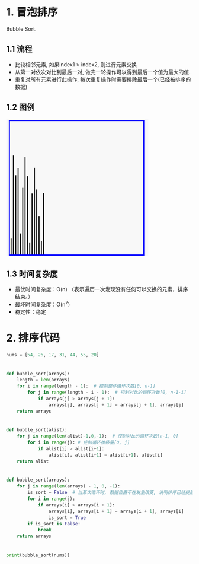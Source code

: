 # 1. 冒泡排序

Bubble Sort.

## 1.1 流程

* 比较相邻元素, 如果index1 > index2, 则进行元素交换
* 从第一对依次对比到最后一对, 做完一轮操作可以得到最后一个值为最大的值.
* 重复对所有元素进行此操作, 每次重复操作时需要排除最后一个(已经被排序的数据)

## 1.2 图例

![bubble](.image/01-%E5%86%92%E6%B3%A1%E6%8E%92%E5%BA%8F/bubble.gif)

## 1.3 时间复杂度

- 最优时间复杂度：O(n) （表示遍历一次发现没有任何可以交换的元素，排序结束。）
- 最坏时间复杂度：O(n<sup>2</sup>)
- 稳定性：稳定

# 2. 排序代码

```python
nums = [54, 26, 17, 31, 44, 55, 20]


def bubble_sort(arrays):
    length = len(arrays)
    for i in range(length - 1):  # 控制整体循环次数[0, n-1]
        for j in range(length - i - 1):  # 控制对比的循环次数[0, n-1-i]
            if arrays[j] > arrays[j + 1]:
                arrays[j], arrays[j + 1] = arrays[j + 1], arrays[j]
    return arrays


def bubble_sort(alist):
    for j in range(len(alist)-1,0,-1):  # 控制对比的循环次数[n-1, 0]
        for i in range(j): # 控制循环推移量[0, j]
            if alist[i] > alist[i+1]:
                alist[i], alist[i+1] = alist[i+1], alist[i]
    return alist


def bubble_sort(arrays):
    for j in range(len(arrays) - 1, 0, -1):
        is_sort = False  # 当某次循环时, 数据位置不在发生改变, 说明排序已经提前完成
        for i in range(j):
            if arrays[i] > arrays[i + 1]:
                arrays[i], arrays[i + 1] = arrays[i + 1], arrays[i]
                is_sort = True
        if is_sort is False:
            break
    return arrays


print(bubble_sort(nums))
```

